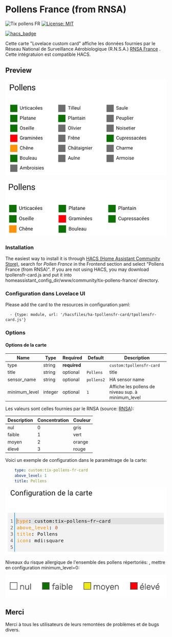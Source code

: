 # Pollens France (from RNSA)

![Tix pollens FR](https://img.shields.io/github/v/release/trollix/ha-tpollensfr-card)
[![License: MIT](https://img.shields.io/badge/License-MIT-yellow.svg)](LICENSE)

[![hacs_badge](https://img.shields.io/badge/HACS-Default-orange.svg?style=flat)](https://github.com/custom-components/hacs)

Cette carte "Lovelace custom card" affiche les données fournies par le Réseau National de Surveillance Aérobiologique (R.N.S.A.) [RNSA France](https://www.pollens.fr/) .
Cette intégratuion est compatible HACS.

## Preview

![Pollen France Card](https://github.com/trollix/ha-tpollensfr-card/blob/main/img01.png?raw=true "Pollen France Card")

![Pollen France Card ](https://github.com/trollix/ha-tpollensfr-card/blob/main/img02.png?raw=true "Pollen France Card")

### Installation

The easiest way to install it is through [HACS (Home Assistant Community Store)](https://github.com/hacs/frontend),
search for *Pollen France* in the Frontend section and select "Pollens France (from RNSA)".
If you are not using HACS, you may download tpollensfr-card.js and put it into
homeassistant_config_dir/www/community/tix-pollens-france/ directory.

### Configuration dans Lovelace UI

Please add the card to the resources in configuration.yaml:

``` resources:
  - {type: module, url: '/hacsfiles/ha-tpollensfr-card/tpollensfr-card.js'}
```

### Options

#### Options de la carte

| Name             | Type         | Required     | Default         | Description                                        |
| ---------------- | ------------ | ------------ | --------------- | -------------------------------------------------- |
| type             | string       | **required** |                 | `custom:tpollensfr-card`                            |
| title            | string       | optional     | `Pollens`       | title                                              |
| sensor_name      | string       | optional     | `pollens2`      | HA sensor name                                     |
| minimum_level    | integer      | optional     | `1`             | Affiche les pollens de niveau sup. à minimum_level |

Les valeurs sont celles fournies  par le RNSA (source: [RNSA](https://www.pollens.fr/le-reseau/les-pollens/)):

| Description | Concentration       | Couleur    |
| ----------- | ------------------- | ---------- |
| nul         | 0                   | gris       |
| faible      | 1                   | vert       |
| moyen       | 2                   | orange     |
| élevé       | 3                   | rouge      |

Voici un exemple de configuration dans le paramétrage de la carte:

```yaml
    type: custom:tix-pollens-fr-card
    above_level: 1  
    title: Pollens
```

![Pollen France Card ](https://github.com/trollix/ha-tpollensfr-card/blob/main/img03.png?raw=true "Pollen France Card")

Niveaux du risque allergique de l'ensemble des pollens répertoriés: , mettre en configuration minimum_level=0:

![Pollen France Card ](https://github.com/trollix/ha-tpollensfr-card/blob/main/img04.png?raw=true "Pollen France Card")

## Merci

Merci à tous les utilisateurs de leurs remontées de problèmes et de bugs divers.
